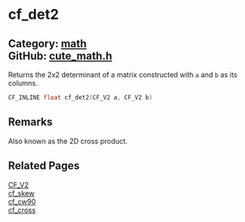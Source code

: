[](../header.md ':include')

# cf_det2

Category: [math](/api_reference?id=math)  
GitHub: [cute_math.h](https://github.com/RandyGaul/cute_framework/blob/master/include/cute_math.h)  
---

Returns the 2x2 determinant of a matrix constructed with `a` and `b` as its columns.

```cpp
CF_INLINE float cf_det2(CF_V2 a, CF_V2 b)
```

## Remarks

Also known as the 2D cross product.

## Related Pages

[CF_V2](/math/cf_v2.md)  
[cf_skew](/math/cf_skew.md)  
[cf_cw90](/math/cf_cw90.md)  
[cf_cross](/math/cf_cross.md)  
